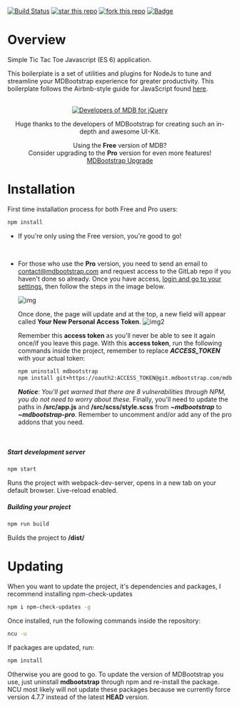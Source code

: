 [![Build Status](https://travis-ci.org/SpellCraft/mdb-boilerplate.svg?branch=master)](https://travis-ci.org/SpellCraft/mdb-boilerplate) [![star this repo](https://githubbadges.com/star.svg?user=SpellCraft&repo=mdb-boilerplate&style=flat)](https://github.com/SpellCraft/mdb-boilerplate) [![fork this repo](https://githubbadges.com/fork.svg?user=SpellCraft&repo=mdb-boilerplate&style=flat)](https://github.com/SpellCraft/mdb-boilerplate/fork) [![Badge](https://img.shields.io/github/license/SpellCraft/mdb-boilerplate.svg)](https://img.shields.io/github/license/SpellCraft/mdb-boilerplate.svg)

# Overview

Simple Tic Tac Toe Javascript (ES 6) application. 

This boilerplate is a set of utilities and plugins for NodeJs to tune and streamline your MDBootstrap experience for greater productivity. This boilerplate follows the Airbnb-style guide for JavaScript found [here](https://github.com/airbnb/javascript).
<br>
<br>

<p align="center" style="text-align:center;">
    <a href="https://mdbootstrap.com" target="_blank">
        <img src="https://mdbootstrap.com/img/logo/mdb-transparent-250px.png" alt="Developers of MDB for jQuery">
    </a>
</p>
<p align="center">Huge thanks to the developers of MDBootstrap for creating such an in-depth and awesome UI-Kit.</p>
<p align="center">
    Using the <b>Free</b> version of MDB?<br>
    Consider upgrading to the <b>Pro</b> version for even more features!<br>
    <a href="https://mdbootstrap.com/material-design-for-bootstrap/?utm_ref_id=29943" target="_blank">MDBootstrap Upgrade</a>
</p>

# Installation

First time installation process for both Free and Pro users:

```bash
npm install
```

- If you're only using the Free version, you're good to go!

<br>

- For those who use the **Pro** version, you need to send an email to contact@mdbootstrap.com and request access to the GitLab repo if you haven't done so already. Once you have access, [login and go to your settings](https://git.mdbootstrap.com/profile/), then follow the steps in the image below.
  <br>

  ![img](https://i.imgur.com/vvZwPgk.png)
  <br>

  Once done, the page will update and at the top, a new field will appear called **Your New Personal Access Token**.
  ![img2](https://i.imgur.com/AI5JJjp.png)

  Remember this **access token** as you'll never be able to see it again once/if you leave this page.
  With this **access token**, run the following commands inside the project, remember to replace **_ACCESS_TOKEN_** with your actual token:

  ```bash
  npm uninstall mdbootstrap
  npm install git+https://oauth2:ACCESS_TOKEN@git.mdbootstrap.com/mdb/jquery/jq-pro.git#4.7.7 --save
  ```

  **_Notice_**: _You'll get warned that there are 8 vulnerabilities through NPM, you do not need to worry about these._
  Finally, you'll need to update the paths in **/src/app.js** and **/src/scss/style.scss** from **_~mdbootstrap_** to **_~mdbootstrap-pro_**. Remember to uncomment and/or add any of the pro addons that you need.

<br>

##### Start development server

```bash
npm start
```

Runs the project with webpack-dev-server, opens in a new tab on your default browser. Live-reload enabled.

##### Building your project

```bash
npm run build
```

Builds the project to **/dist/**

# Updating

When you want to update the project, it's dependencies and packages, I recommend installing npm-check-updates

```bash
npm i npm-check-updates -g
```

Once installed, run the following commands inside the repository:

```bash
ncu -u
```

If packages are updated, run:

```bash
npm install
```

Otherwise you are good to go. To update the version of MDBootstrap you use, just uninstall **mdbootstrap** through npm and re-install the package. NCU most likely will not update these packages because we currently force version 4.7.7 instead of the latest **HEAD** version.
